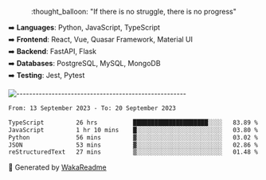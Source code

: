 <p align="center"> 
  :thought_balloon: "If there is no struggle, there is no progress"
</p>

<p align="left">
  ➡️ <strong>Languages</strong>: Python, JavaScript, TypeScript<br>
  ➡️ <strong>Frontend</strong>: React, Vue, Quasar Framework, Material UI<br>
  ➡️ <strong>Backend</strong>: FastAPI, Flask<br>
  ➡️ <strong>Databases</strong>: PostgreSQL, MySQL, MongoDB<br>
  ➡️ <strong>Testing</strong>: Jest, Pytest<br>
</p>

![-----------------------------------------------------](https://raw.githubusercontent.com/andreasbm/readme/master/assets/lines/vintage.png)

<!--START_SECTION:waka-->

```txt
From: 13 September 2023 - To: 20 September 2023

TypeScript         26 hrs          █████████████████████░░░░   83.89 %
JavaScript         1 hr 10 mins    █░░░░░░░░░░░░░░░░░░░░░░░░   03.80 %
Python             56 mins         ▓░░░░░░░░░░░░░░░░░░░░░░░░   03.02 %
JSON               53 mins         ▓░░░░░░░░░░░░░░░░░░░░░░░░   02.86 %
reStructuredText   27 mins         ▒░░░░░░░░░░░░░░░░░░░░░░░░   01.48 %
```

<!--END_SECTION:waka-->


🚀 Generated by [WakaReadme](https://github.com/athul/waka-readme)
